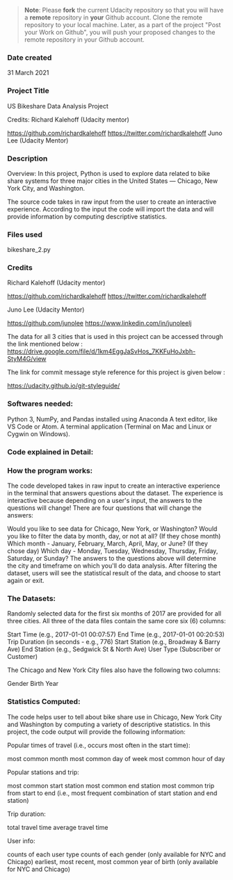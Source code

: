 >**Note**: Please **fork** the current Udacity repository so that you will have a **remote** repository in **your** Github account. Clone the remote repository to your local machine. Later, as a part of the project "Post your Work on Github", you will push your proposed changes to the remote repository in your Github account.

### Date created
31 March 2021

### Project Title
US Bikeshare Data Analysis Project

Credits:
Richard Kalehoff (Udacity mentor)

https://github.com/richardkalehoff
https://twitter.com/richardkalehoff
Juno Lee (Udacity Mentor)

### Description
Overview:
In this project, Python is used to explore data related to bike share systems for three major cities in the United States — Chicago, New York City, and Washington.

The source code takes in raw input from the user to create an interactive experience.
According to the input the code will import the data and will provide information by computing descriptive statistics.

### Files used
bikeshare_2.py

### Credits
Richard Kalehoff (Udacity mentor)

https://github.com/richardkalehoff
https://twitter.com/richardkalehoff

Juno Lee (Udacity Mentor)

https://github.com/junolee
https://www.linkedin.com/in/junoleelj

The data for all 3 cities that is used in this project can be accessed through the link mentioned below :
https://drive.google.com/file/d/1km4EggJaSvHos_7KKFuHoJxbh-StyM4G/view

The link for commit message style reference for this project is given below :

https://udacity.github.io/git-styleguide/

### Softwares needed:

Python 3, NumPy, and Pandas installed using Anaconda
A text editor, like VS Code or Atom.
A terminal application (Terminal on Mac and Linux or Cygwin on Windows).

### Code explained in Detail:

### How the program works:

The code developed takes in raw input to create an interactive experience in the terminal that answers questions about the dataset. The experience is interactive because depending on a user's input, the answers to the questions will change! There are four questions that will change the answers:

Would you like to see data for Chicago, New York, or Washington?
Would you like to filter the data by month, day, or not at all?
(If they chose month) Which month - January, February, March, April, May, or June?
(If they chose day) Which day - Monday, Tuesday, Wednesday, Thursday, Friday, Saturday, or Sunday?
The answers to the questions above will determine the city and timeframe on which you'll do data analysis. After filtering the dataset, users will see the statistical result of the data, and choose to start again or exit.

### The Datasets:

Randomly selected data for the first six months of 2017 are provided for all three cities. All three of the data files contain the same core six (6) columns:

Start Time (e.g., 2017-01-01 00:07:57)
End Time (e.g., 2017-01-01 00:20:53)
Trip Duration (in seconds - e.g., 776)
Start Station (e.g., Broadway & Barry Ave)
End Station (e.g., Sedgwick St & North Ave)
User Type (Subscriber or Customer)

The Chicago and New York City files also have the following two columns:

Gender
Birth Year

### Statistics Computed:

The code helps user to tell about bike share use in Chicago, New York City and Washington by computing a variety of descriptive statistics. In this project, the code output will provide the following information:

Popular times of travel (i.e., occurs most often in the start time):

most common month
most common day of week
most common hour of day

Popular stations and trip:

most common start station
most common end station
most common trip from start to end (i.e., most frequent combination of start station and end station)

Trip duration:

total travel time
average travel time

User info:

counts of each user type
counts of each gender (only available for NYC and Chicago)
earliest, most recent, most common year of birth (only available for NYC and Chicago)